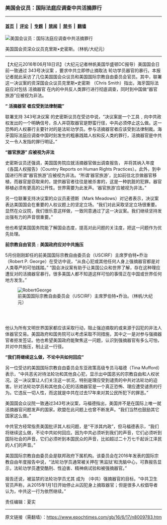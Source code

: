### 美国会议员：国际法庭应调查中共活摘罪行

---

#### [首页](../../../..?n8009783) &nbsp;|&nbsp; [评论](../../../../../epoch-comment?n8009783) &nbsp;|&nbsp; [专题](../../../../../epoch-special?n8009783) &nbsp;|&nbsp; [禁闻](../../../../../epoch-news?n8009783) &nbsp;|&nbsp; [禁书](../../../../../books?n8009783) &nbsp;|&nbsp; [翻墙](https://github.com/gfw-breaker/nogfw/blob/master/README.md?n8009783)


<div><img alt="美国会议员：国际法庭应调查中共活摘罪行" class="attachment-djy_600_400 size-djy_600_400 wp-post-image" src="https://i.epochtimes.com/assets/uploads/2016/06/ChrisSmith-600x400.jpg"/>
<div class="caption">
 <p>
  美国国会资深众议员克里斯•史密斯。（林帆/大纪元）
 </p>
</div></div><hr/><div class="post_content" id="artbody" itemprop="articleBody">
 <!-- article content begin -->
 <p>
  【大纪元2016年06月18日讯】（大纪元记者林帆美国华盛顿DC报导）美国国会日前一致通过
  <ok href="https://www.epochtimes.com/gb/tag/343%E5%8F%B7%E5%86%B3%E8%AE%AE%E6%A1%88.html">
   343号决议案
  </ok>
  ，要求中共立即停止摘取法 轮功学员器官的暴行。本报记者就此采访了几位美国国会众议员和美国国际宗教自由委员会官员。其中，联署这一决议案的资深国会众议员克里斯•史密斯 （Chris Smith）指出，海牙国际法庭应对包括
  <ok href="https://www.epochtimes.com/gb/tag/%E6%B4%BB%E6%91%98%E5%99%A8%E5%AE%98.html">
   活摘器官
  </ok>
  在内的中共反人类罪行进行彻底调查，同时到中国做“器官旅游”应被视为非法。
 </p>
 <p>
  <strong>
   “
   <ok href="https://www.epochtimes.com/gb/tag/%E6%B4%BB%E6%91%98%E5%99%A8%E5%AE%98.html">
    活摘器官
   </ok>
   者应受到法律制裁”
  </strong>
 </p>
 <p>
  联署支持
  <ok href="https://www.epochtimes.com/gb/tag/343%E5%8F%B7%E5%86%B3%E8%AE%AE%E6%A1%88.html">
   343号决议案
  </ok>
  的史密斯议员在受访中说，“决议案是一个工具﹐向中共政权发出的一个明确信号，杀人并窃取器官是野蛮行径，中共必须停止这么做。这一恐怖的人权暴行主要针对的是法轮功学员。参与活摘器官者应该受到法律制裁。海牙国际法庭应调查中国时刻发生的粗暴践踏人权和反人类的罪行，活摘器官是中共又一令人发指的罪行明证。”
 </p>
 <p>
  <strong>
   “器官旅游” 应被视为非法
  </strong>
 </p>
 <p>
  史密斯议员还强调，美国国务院应就活摘器官做出调查报告， 并将其纳入年度《各国人权报告》（Country Reports on Human Rights Practices）。此外，到中国进行所谓“器官旅游”应被视为非法。“所谓‘器官旅游’，比如前往北京做器官移植，而器官是窃取来的，提供器官者往往是被杀害的，这是一种肮脏的犯罪。器官移植必须有更高的公开性。世界需要为此发声。‘器官旅游’应被视为非法。”
 </p>
 <p>
  另一位联署支持决议案的众议员麦德斯（Mark Meadows）对记者表示，决议案表达美国国会在重要的人权议题上的坚定立场。“我们对此采取坚定立场很重要。显然在众议院，我们很乐意这样做，一致同意通过了这一决议案。我们继续坚持发出强有力的声音很重要。”
 </p>
 <p>
  他也希望美国国务院能了解国会态度，提高对此问题的关注度，把这一问题作为优先处理。
 </p>
 <p>
  <strong>
   前宗教自由官员﹕美国政府应对中共施压
  </strong>
 </p>
 <p>
  5月份刚刚卸任的前美国国际宗教自由委员会（USCIRF）主席罗伯特•乔治 （Robert P. George）在受访中说，“从良心犯或其他任何人身上强摘器官都是对人类尊严的可怕践踏。” “国会决议案有助于让美国公众和世界了解，存在这种理应遭反对的活摘器官暴行。很多美国人都不知道这样可怕的事情正在中国或世界任何地方发生。”
 </p>
 <figure aria-describedby="caption-attachment-8009822" class="wp-caption aligncenter" id="attachment_8009822" style="width: 450px">
  <ok href=" https://i.epochtimes.com/assets/uploads/2016/06/RobertGeorge-450x253.jpg" rel="noreferrer noopener" target="_blank">
   <img alt="RobertGeorge" class="wp-image-8009822 size-medium" src="https://i.epochtimes.com/assets/uploads/2016/06/RobertGeorge-450x253.jpg"/>
  </ok>
  <br/><figcaption class="wp-caption-text" id="caption-attachment-8009822">
   前美国国际宗教自由委员会（USCIRF）主席罗伯特•乔治。（林帆/大纪元）
  </figcaption><br/>
 </figure><br/>
 <p>
  他认为所有文明世界国家都应该采取行动，阻止强迫摘取的或来源于囚犯的非法人体器官交易。美国政府和国务院可以考虑采取不同措施，其中之一是对参与强摘器官者拒发签证。他也希望美国政府能聚焦这一问题，认识到强摘器官有多么可怕，并对中共施压，制止这一行径。
 </p>
 <p>
  <strong>
   “我们将继续这么做，不论中共如何回应”
  </strong>
 </p>
 <p>
  另一位受访的美国国际宗教自由委员会东亚政策高级专员马福德（Tina Mufford）表示，“中共恶劣对待法轮功和其他良心犯，显示出中国恶劣的宗教自由和人权状况。这一决议案让人们关注这一状况，特别是理应受到谴责的中共对法轮功的迫害。针对法轮功学员和其他良心犯的活摘器官是一个真正恐怖、理应遭受谴责的行为。它违反一切人性，而这就是中共在过去17年来对其公民所犯下的罪恶。”
 </p>
 <p>
  美国国会众议院一致通过343号决议案，马福德指出，美国并不是在国际上唯一就活摘器官问题发声的国家。欧盟在此问题上也曾不断发声。“我们当然也鼓励其它国家这么做。”
 </p>
 <p>
  中共官方经常指责美国批评其人权问题，是“干涉其内政”，但马福德表示，“我们将继续这么做，不论中共如何回应。因为中共必须听到我们的声音，它们必须听到国际社会的声音。它们必须听到本国民众的声音，比如超过二十万七千起诉江泽民的人们的声音。”
 </p>
 <p>
  美国国际宗教自由委员会是联邦政府下属机构。该委员会在2016年发表的国际宗教自由年度报告中说，“法轮功学员通常被关押在‘黑监狱’和洗脑中心，可靠报告显示，法轮功学员遭受酷刑、性迫害、精神病试验和被强摘器官。”
 </p>
 <p>
  报告还说，被监禁的法轮功学员尤其
  <span class='\"st\"'>
   成为
  </span>
  （中共）强摘器官的目标。“中共卫生官员声称，从2015年1月1日开始停止从囚犯身上摘取器官；但是很多人权倡导者认为，中共这一行为依然继续。”
 </p>
 <p>
  责任编辑：夏实
 </p>
 <!-- article content end -->
 <div id="below_article_ad">
 </div>
</div>


---

原文链接（需翻墙）：https://www.epochtimes.com/gb/16/6/17/n8009783.htm